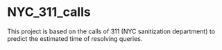 # NYC_311_calls
This project is based on the calls of 311 (NYC sanitization department) to predict the estimated time of resolving queries. 
